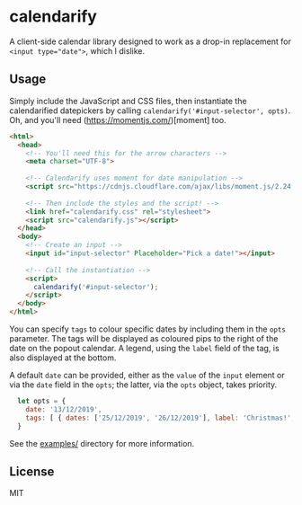 # calendarify

A client-side calendar library designed to work as a drop-in replacement for `<input type="date">`, which I dislike.

## Usage

Simply include the JavaScript and CSS files, then instantiate the calendarified datepickers by calling `calendarify('#input-selector', opts)`. Oh, and you'll need (https://momentjs.com/)[moment] too.

```html
<html>
  <head>
    <!-- You'll need this for the arrow characters -->
    <meta charset="UTF-8">
    
    <!-- Calendarify uses moment for date manipulation -->
    <script src="https://cdnjs.cloudflare.com/ajax/libs/moment.js/2.24.0/moment.min.js"></script>
    
    <!-- Then include the styles and the script! -->
    <link href="calendarify.css" rel="stylesheet">
    <script src="calendarify.js"></script>
  </head>
  <body>
    <!-- Create an input -->
    <input id="input-selector" Placeholder="Pick a date!"></input>
    
    <!-- Call the instantiation -->
    <script>
      calendarify('#input-selector');
    </script>
  </body>
</html>
```

You can specify `tags` to colour specific dates by including them in the `opts` parameter. The tags will be displayed as coloured pips to the right of the date on the popout calendar. A legend, using the `label` field of the tag, is also displayed at the bottom.

A default `date` can be provided, either as the `value` of the `input` element or via the `date` field in the `opts`; the latter, via the `opts` object, takes priority.

```js
  let opts = {
    date: '13/12/2019',
    tags: [ { dates: ['25/12/2019', '26/12/2019'], label: 'Christmas!', color: 'red' } ]
  }
```

See the [examples/](examples) directory for more information.

## License

MIT
